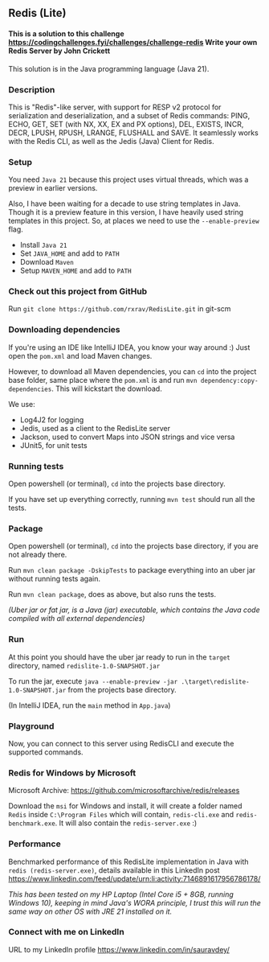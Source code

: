 ## Redis (Lite) 
#### This is a solution to this challenge https://codingchallenges.fyi/challenges/challenge-redis Write your own Redis Server by John Crickett
This solution is in the Java programming language (Java 21).

### Description
This is "Redis"-like server, with support for RESP v2 protocol for serialization and deserialization, and a subset of Redis commands: PING, ECHO, GET, SET (with NX, XX, EX and PX options), DEL, EXISTS, INCR, DECR, LPUSH, RPUSH, LRANGE, FLUSHALL and SAVE. It seamlessly works with the Redis CLI, as well as the Jedis (Java) Client for Redis.

### Setup

You need `Java 21` because this project uses virtual threads, which was a preview in earlier versions. 

Also, I have been waiting for a decade to use string templates in Java. 
Though it is a preview feature in this version, I have heavily used string templates in this project. So, at places we need to use the
`--enable-preview` flag.

- Install `Java 21`
- Set `JAVA_HOME` and add to `PATH`
- Download `Maven`
- Setup `MAVEN_HOME` and add to `PATH`

### Check out this project from GitHub 

Run `git clone https://github.com/rxrav/RedisLite.git` in git-scm

### Downloading dependencies

If you're using an IDE like IntelliJ IDEA, you know your way around :) Just open the `pom.xml` and load Maven changes.

However, to download all Maven dependencies, you can `cd` into the project base folder, same place where the `pom.xml` is 
and run `mvn dependency:copy-dependencies`. This will kickstart the download.

We use:
- Log4J2 for logging
- Jedis, used as a client to the RedisLite server
- Jackson, used to convert Maps into JSON strings and vice versa
- JUnit5, for unit tests

### Running tests

Open powershell (or terminal), `cd` into the projects base directory.

If you have set up everything correctly, running `mvn test` should run all the tests.

### Package

Open powershell (or terminal), `cd` into the projects base directory, if you are not already there.

Run `mvn clean package -DskipTests` to package everything into an uber jar without running tests again.

Run `mvn clean package`, does as above, but also runs the tests.

*(Uber jar or fat jar, is a Java (jar) executable, which contains the Java code compiled with all external dependencies)*

### Run

At this point you should have the uber jar ready to run in the `target` directory, named `redislite-1.0-SNAPSHOT.jar`

To run the jar, execute `java --enable-preview -jar .\target\redislite-1.0-SNAPSHOT.jar` from the projects base directory.

(In IntelliJ IDEA, run the `main` method in `App.java`)

### Playground

Now, you can connect to this server using RedisCLI and execute the supported commands.

### Redis for Windows by Microsoft

Microsoft Archive: https://github.com/microsoftarchive/redis/releases

Download the `msi` for Windows and install, it will create a folder named `Redis` inside `C:\Program Files`
which will contain, `redis-cli.exe` and `redis-benchmark.exe`. It will also contain the `redis-server.exe` :)

### Performance

Benchmarked performance of this RedisLite implementation in Java with `redis (redis-server.exe)`, details available in 
this LinkedIn post https://www.linkedin.com/feed/update/urn:li:activity:7146891617956786178/

*This has been tested on my HP Laptop (Intel Core i5 + 8GB, running Windows 10), keeping in mind Java's WORA principle, 
I trust this will run the same way on other OS with JRE 21 installed on it.*

### Connect with me on LinkedIn

URL to my LinkedIn profile https://www.linkedin.com/in/sauravdey/